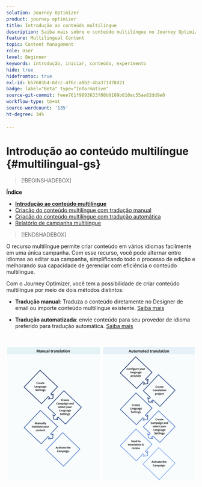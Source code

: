 ```yaml
---
solution: Journey Optimizer
product: journey optimizer
title: Introdução ao conteúdo multilíngue
description: Saiba mais sobre o conteúdo multilíngue no Journey Optimizer
feature: Multilingual Content
topic: Content Management
role: User
level: Beginner
keywords: introdução, iniciar, conteúdo, experimento
hide: true
hidefromtoc: true
exl-id: b57683b4-6dcc-4f6c-a8b2-4ba371d78d21
badge: label="Beta" type="Informative"
source-git-commit: feee761f9893633f88b0109b810ac55ae82dd9e0
workflow-type: tm+mt
source-wordcount: '135'
ht-degree: 34%

---
```


# Introdução ao conteúdo multilíngue {#multilingual-gs}

>[!BEGINSHADEBOX]

**Índice**

* **[Introdução ao conteúdo multilíngue](multilingual-gs.md)**
* [Criação do conteúdo multilíngue com tradução manual](multilingual-manual.md)
* [Criação do conteúdo multilíngue com tradução automática](multilingual-automated.md)
* [Relatório de campanha multilíngue](multilingual-report.md)

>[!ENDSHADEBOX]

O recurso multilíngue permite criar conteúdo em vários idiomas facilmente em uma única campanha. Com esse recurso, você pode alternar entre idiomas ao editar sua campanha, simplificando todo o processo de edição e melhorando sua capacidade de gerenciar com eficiência o conteúdo multilíngue.

Com o Journey Optimizer, você tem a possibilidade de criar conteúdo multilíngue por meio de dois métodos distintos:

* **Tradução manual**: Traduza o conteúdo diretamente no Designer de email ou importe conteúdo multilíngue existente. [Saiba mais](multilingual-manual.md)

* **Tradução automatizada**: envie conteúdo para seu provedor de idioma preferido para tradução automática. [Saiba mais](multilingual-automated.md)

</br>

![](assets/translation_schema.png)
